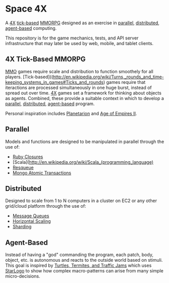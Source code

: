 # Space 4X
A [4X](http://en.wikipedia.org/wiki/4X) [tick-based](http://en.wikipedia.org/wiki/Turns,_rounds_and_time-keeping_systems_in_games#Ticks_and_rounds) [MMORPG](http://en.wikipedia.org/wiki/Massively_multiplayer_online_role-playing_game) designed as an exercise in [parallel](http://en.wikipedia.org/wiki/Parallel_computing), [distributed](http://en.wikipedia.org/wiki/Distributed_computing), [agent-based](http://en.wikipedia.org/wiki/Agent-based_model) computing.

This repository is for the game mechanics, tests, and API server infrastructure that may later be used by web, mobile, and tablet clients.

## 4X Tick-Based MMORPG
[MMO](http://en.wikipedia.org/wiki/Massively_multiplayer_online_role-playing_game) games require scale and distribution to function smoothely for all players. [Tick-based]((http://en.wikipedia.org/wiki/Turns,_rounds_and_time-keeping_systems_in_games#Ticks_and_rounds) games require that iteractions are processed simultaneously in one huge burst, instead of spread out over time. [4X](http://en.wikipedia.org/wiki/4X) games set a framework for thinking about objects as agents. Combined, these provide a suitable context in which to develop a [parallel](http://en.wikipedia.org/wiki/Parallel_computing), [distributed](http://en.wikipedia.org/wiki/Distributed_computing), [agent-based](http://en.wikipedia.org/wiki/Agent-based_model) program.

Personal inspiration includes [Planetarion](http://en.wikipedia.org/wiki/Planetarion) and [Age of Empires II](http://en.wikipedia.org/wiki/Age_of_Empires_II:_The_Age_of_Kings).

## Parallel
Models and functions are designed to be manipulated in parallel through the use of:
* [Ruby Closures](http://innig.net/software/ruby/closures-in-ruby)
* [Scala](http://en.wikipedia.org/wiki/Scala_(programming_language)
* [Resqueue](https://github.com/defunkt/resque)
* [Mongo Atomic Transactions](http://www.mongodb.org/display/DOCS/Atomic+Operations)

## Distributed
Designed to scale from 1 to N computers in a cluster on EC2 or any other grid/cloud platform through the use of:
* [Message Queues](http://en.wikipedia.org/wiki/Message_queue)
* [Horizontal Scaling](http://en.wikipedia.org/wiki/Scalability#Scale_horizontally_.28scale_out.29)
* [Sharding](http://en.wikipedia.org/wiki/Shard_(database_architecture))

## Agent-Based
Instead of having a "god" commanding the program, each patch, body, object, etc. is autonomous and reacts to the outside world based on stimuli. This goal is inspired by [Turtles, Termites, and Traffic Jams](http://www.amazon.com/Turtles-Termites-Traffic-Jams-Explorations/dp/0262680939) which uses [StarLogo](http://en.wikipedia.org/wiki/StarLogo) to show how complex macro-patterns can arise from many simple micro-decisions.

